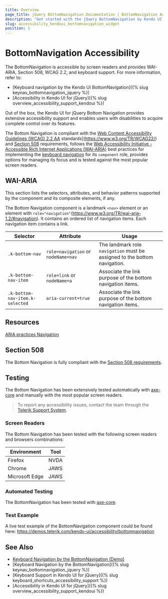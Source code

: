 ```yaml
---
title: Overview
page_title: jQuery BottomNavigation Documentation | BottomNavigation Accessibility
description: "Get started with the jQuery BottomNavigation by Kendo UI and learn about its accessibility support for WAI-ARIA, Section 508, and WCAG 2.2."
slug: accessibility_kendoui_bottomnavigation_widget
position: 1
---
```


# BottomNavigation Accessibility

The BottomNavigation is accessible by screen readers and provides WAI-ARIA, Section 508, WCAG 2.2, and keyboard support.
 For more information, refer to:
* [Keyboard navigation by the Kendo UI BottomNavigation]({% slug keynav_bottomnavigation_jquery %})
* [Accessibility in Kendo UI for jQuery]({% slug overview_accessibility_support_kendoui %})




Out of the box, the Kendo UI for jQuery Bottom Navigation provides extensive accessibility support and enables users with disabilities to acquire complete control over its features.


The Bottom Navigation is compliant with the [Web Content Accessibility Guidelines (WCAG) 2.2  AA](https://www.w3.org/TR/WCAG22/) standards](https://www.w3.org/TR/WCAG22/) and [Section 508](http://www.section508.gov/) requirements, follows the [Web Accessibility Initiative - Accessible Rich Internet Applications (WAI-ARIA)](https://www.w3.org/WAI/ARIA/apg/) best practices for implementing the [keyboard navigation](#keyboard-navigation) for its `component` role, provides options for managing its focus and is tested against the most popular screen readers.

## WAI-ARIA


This section lists the selectors, attributes, and behavior patterns supported by the component and its composite elements, if any.


The Bottom Navigation component is a landmark `<nav>` element or an element with `role="navigation"`(https://www.w3.org/TR/wai-aria-1.2/#navigation). It contains an ordered list of navigation items. Each navigation item contains a link.

| Selector | Attribute | Usage |
| -------- | --------- | ----- |
| `.k-bottom-nav` | `role=navigation` or `nodeName=nav` | The landmark role `navigation` must be assigned to the bottom navigation. |
| `.k-bottom-nav-item` | `role=link` or `nodeName=a` | Associate the link purpose of the bottom navigation items. |
| `.k-bottom-nav-item.k-selected` | `aria-current=true` | Associate the link purpose of the bottom navigation items. |

## Resources

[ARIA practices Navigation](https://www.w3.org/TR/wai-aria-1.2/#navigation)

## Section 508


The Bottom Navigation is fully compliant with the [Section 508 requirements](http://www.section508.gov/).

## Testing


The Bottom Navigation has been extensively tested automatically with [axe-core](https://github.com/dequelabs/axe-core) and manually with the most popular screen readers.

> To report any accessibility issues, contact the team through the [Telerik Support System](https://www.telerik.com/account/support-center).

### Screen Readers


The Bottom Navigation has been tested with the following screen readers and browsers combinations:

| Environment | Tool |
| ----------- | ---- |
| Firefox | NVDA |
| Chrome | JAWS |
| Microsoft Edge | JAWS |



### Automated Testing
The BottomNavigation has been tested with [axe-core](https://github.com/dequelabs/axe-core).
### Test Example
A live test example of the BottomNavigation component could be found here: https://demos.telerik.com/kendo-ui/accessibility/bottomnavigation
## See Also
* [Keyboard Navigation by the BottomNavigation (Demo)](https://demos.telerik.com/kendo-ui/bottomnavigation/keyboard-navigation)
* [Keyboard Navigation by the BottomNavigation]({% slug keynav_bottomnavigation_jquery %})
* [Keyboard Support in Kendo UI for jQuery]({% slug keyboard_shortcuts_accessibility_support %})
* [Accessibility in Kendo UI for jQuery]({% slug overview_accessibility_support_kendoui %})